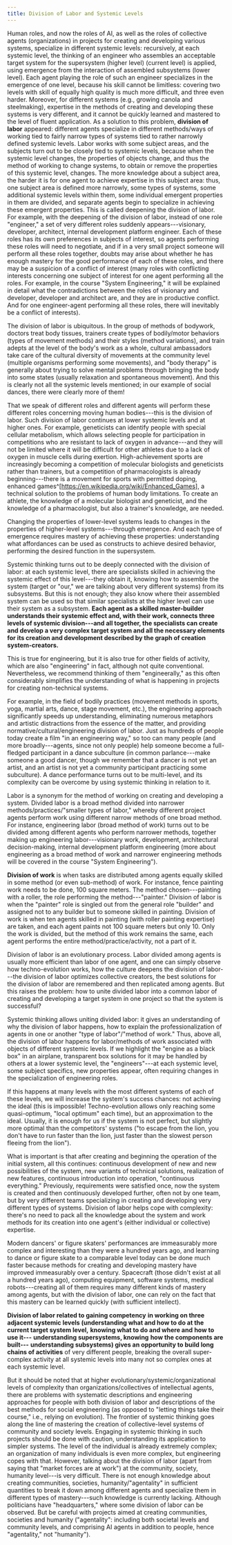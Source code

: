```yaml
---
title: Division of Labor and Systemic Levels
---
```


Human roles, and now the roles of AI, as well as the roles of collective agents (organizations) in projects for creating and developing various systems, specialize in different systemic levels: recursively, at each systemic level, the thinking of an engineer who assembles an acceptable target system for the supersystem (higher level) (current level) is applied, using emergence from the interaction of assembled subsystems (lower level). Each agent playing the role of such an engineer specializes in the emergence of one level, because his skill cannot be limitless: covering two levels with skill of equally high quality is much more difficult, and three even harder. Moreover, for different systems (e.g., growing canola and steelmaking), expertise in the methods of creating and developing these systems is very different, and it cannot be quickly learned and mastered to the level of fluent application. As a solution to this problem, **division of labor** appeared: different agents specialize in different methods/ways of working tied to fairly narrow types of systems tied to rather narrowly defined systemic levels. Labor works with some subject areas, and the subjects turn out to be closely tied to systemic levels, because when the systemic level changes, the properties of objects change, and thus the method of working to change systems, to obtain or remove the properties of this systemic level, changes. The more knowledge about a subject area, the harder it is for one agent to achieve expertise in this subject area: thus, one subject area is defined more narrowly, some types of systems, some additional systemic levels within them, some individual emergent properties in them are divided, and separate agents begin to specialize in achieving these emergent properties. This is called deepening the division of labor. For example, with the deepening of the division of labor, instead of one role "engineer," a set of very different roles suddenly appears---visionary, developer, architect, internal development platform engineer. Each of these roles has its own preferences in subjects of interest, so agents performing these roles will need to negotiate, and if in a very small project someone will perform all these roles together, doubts may arise about whether he has enough mastery for the good performance of each of these roles, and there may be a suspicion of a conflict of interest (many roles with conflicting interests concerning one subject of interest for one agent performing all the roles. For example, in the course "System Engineering," it will be explained in detail what the contradictions between the roles of visionary and developer, developer and architect are, and they are in productive conflict. And for one engineer-agent performing all these roles, there will inevitably be a conflict of interests).

The division of labor is ubiquitous. In the group of methods of bodywork, doctors treat body tissues, trainers create types of bodily/motor behaviors (types of movement methods) and their styles (method variations), and train adepts at the level of the body's work as a whole, cultural ambassadors take care of the cultural diversity of movements at the community level (multiple organisms performing some movements), and "body therapy" is generally about trying to solve mental problems through bringing the body into some states (usually relaxation and spontaneous movement). And this is clearly not all the systemic levels mentioned; in our example of social dances, there were clearly more of them!

That we speak of different roles and different agents will perform these different roles concerning moving human bodies---this is the division of labor. Such division of labor continues at lower systemic levels and at higher ones. For example, geneticists can identify people with special cellular metabolism, which allows selecting people for participation in competitions who are resistant to lack of oxygen in advance---and they will not be limited where it will be difficult for other athletes due to a lack of oxygen in muscle cells during exertion. High-achievement sports are increasingly becoming a competition of molecular biologists and geneticists rather than trainers, but a competition of pharmacologists is already beginning---there is a movement for sports with permitted doping, enhanced games^[<https://en.wikipedia.org/wiki/Enhanced_Games>], a technical solution to the problems of human body limitations. To create an athlete, the knowledge of a molecular biologist and geneticist, and the knowledge of a pharmacologist, but also a trainer's knowledge, are needed.

Changing the properties of lower-level systems leads to changes in the properties of higher-level systems---through emergence. And each type of emergence requires mastery of achieving these properties: understanding what affordances can be used as constructs to achieve desired behavior, performing the desired function in the supersystem.

Systemic thinking turns out to be deeply connected with the division of labor: at each systemic level, there are specialists skilled in achieving the systemic effect of this level---they obtain it, knowing how to assemble the system (target or "our," we are talking about very different systems) from its subsystems. But this is not enough; they also know where their assembled system can be used so that similar specialists at the higher level can use their system as a subsystem. **Each agent as a skilled master-builder understands their systemic effect and, with their work, connects three levels of systemic division---and all together, the specialists can create and develop a very complex target system and all the necessary elements for its creation and development described by the graph of creation system-creators.**

This is true for engineering, but it is also true for other fields of activity, which are also "engineering" in fact, although not quite conventional. Nevertheless, we recommend thinking of them "engineerally," as this often considerably simplifies the understanding of what is happening in projects for creating non-technical systems.

For example, in the field of bodily practices (movement methods in sports, yoga, martial arts, dance, stage movement, etc.), the engineering approach significantly speeds up understanding, eliminating numerous metaphors and artistic distractions from the essence of the matter, and providing normative/cultural/engineering division of labor. Just as hundreds of people today create a film "in an engineering way," so too can many people (and more broadly---agents, since not only people) help someone become a full-fledged participant in a dance subculture (in common parlance---make someone a good dancer, though we remember that a dancer is not yet an artist, and an artist is not yet a community participant practicing some subculture). A dance performance turns out to be multi-level, and its complexity can be overcome by using systemic thinking in relation to it.

Labor is a synonym for the method of working on creating and developing a system. Divided labor is a broad method divided into narrower methods/practices/"smaller types of labor," whereby different project agents perform work using different narrow methods of one broad method. For instance, engineering labor (broad method of work) turns out to be divided among different agents who perform narrower methods, together making up engineering labor---visionary work, development, architectural decision-making, internal development platform engineering (more about engineering as a broad method of work and narrower engineering methods will be covered in the course "System Engineering").

**Division of work** is when tasks are distributed among agents equally skilled in some method (or even sub-method) of work. For instance, fence painting work needs to be done, 100 square meters. The method chosen---painting with a roller, the role performing the method---"painter." Division of labor is when the "painter" role is singled out from the general role "builder" and assigned not to any builder but to someone skilled in painting. Division of work is when ten agents skilled in painting (with roller painting expertise) are taken, and each agent paints not 100 square meters but only 10. Only the work is divided, but the method of this work remains the same, each agent performs the entire method/practice/activity, not a part of it.

Division of labor is an evolutionary process. Labor divided among agents is usually more efficient than labor of one agent, and one can simply observe how techno-evolution works, how the culture deepens the division of labor---the division of labor optimizes collective creators, the best solutions for the division of labor are remembered and then replicated among agents. But this raises the problem: how to unite divided labor into a common labor of creating and developing a target system in one project so that the system is successful?

Systemic thinking allows uniting divided labor: it gives an understanding of why the division of labor happens, how to explain the professionalization of agents in one or another "type of labor"/"method of work." Thus, above all, the division of labor happens for labor/methods of work associated with objects of different systemic levels. If we highlight the "engine as a black box" in an airplane, transparent box solutions for it may be handled by others at a lower systemic level, the "engineers"---at each systemic level, some subject specifics, new properties appear, often requiring changes in the specialization of engineering roles.

If this happens at many levels with the most different systems of each of these levels, we will increase the system's success chances: not achieving the ideal (this is impossible! Techno-evolution allows only reaching some quasi-optimum, "local optimum" each time), but an approximation to the ideal. Usually, it is enough for us if the system is not perfect, but slightly more optimal than the competitors' systems ("to escape from the lion, you don't have to run faster than the lion, just faster than the slowest person fleeing from the lion").

What is important is that after creating and beginning the operation of the initial system, all this continues: continuous development of new and new possibilities of the system, new variants of technical solutions, realization of new features, continuous introduction into operation, "continuous everything." Previously, requirements were satisfied once, now the system is created and then continuously developed further, often not by one team, but by very different teams specializing in creating and developing very different types of systems. Division of labor helps cope with complexity: there's no need to pack all the knowledge about the system and work methods for its creation into one agent's (either individual or collective) expertise.

Modern dancers' or figure skaters' performances are immeasurably more complex and interesting than they were a hundred years ago, and learning to dance or figure skate to a comparable level today can be done much faster because methods for creating and developing mastery have improved immeasurably over a century. Spacecraft (those didn't exist at all a hundred years ago), computing equipment, software systems, medical robots---creating all of them requires many different kinds of mastery among agents, but with the division of labor, one can rely on the fact that this mastery can be learned quickly (with sufficient intellect).

**Division of labor related to gaining competency** **in working on three adjacent systemic levels (understanding what and how to do at the current target system level,** **knowing what to do and where and** **how to use it---** **understanding supersystems, knowing** **how the components are built---** **understanding subsystems) gives an opportunity to build long chains of activities** of very different people, breaking the overall super-complex activity at all systemic levels into many not so complex ones at each systemic level.

But it should be noted that at higher evolutionary/systemic/organizational levels of complexity than organizations/collectives of intellectual agents, there are problems with systematic descriptions and engineering approaches for people with both division of labor and descriptions of the best methods for social engineering (as opposed to "letting things take their course," i.e., relying on evolution). The frontier of systemic thinking goes along the line of mastering the creation of collective-level systems of community and society levels. Engaging in systemic thinking in such projects should be done with caution, understanding its application to simpler systems. The level of the individual is already extremely complex; an organization of many individuals is even more complex, but engineering copes with that. However, talking about the division of labor (apart from saying that "market forces are at work") at the community, society, humanity level---is very difficult. There is not enough knowledge about creating communities, societies, humanity/"agentality" in sufficient quantities to break it down among different agents and specialize them in different types of mastery---such knowledge is currently lacking. Although politicians have "headquarters," where some division of labor can be observed. But be careful with projects aimed at creating communities, societies and humanity ("agentality": including both societal levels and community levels, and comprising AI agents in addition to people, hence "agentality," not "humanity").